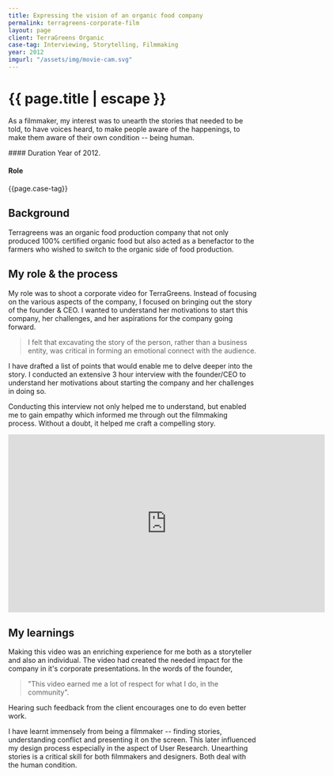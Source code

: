 ```yaml
---
title: Expressing the vision of an organic food company
permalink: terragreens-corporate-film
layout: page
client: TerraGreens Organic
case-tag: Interviewing, Storytelling, Filmmaking
year: 2012
imgurl: "/assets/img/movie-cam.svg"
---
```


<div class="overview">
<h1 class="post-title">{{ page.title | escape }}</h1>

As a filmmaker, my interest was to unearth the stories that needed to be told, to have voices heard, to make people aware of the happenings, to make them aware of their own condition -- being human.

<div class="row">
<div class="col">
#### Duration
Year of 2012.

#### Role
{{page.case-tag}}
</div>
</div>
</div>

## Background

Terragreens was an organic food production company that not only produced 100% certified organic food but also acted as a benefactor to the farmers who wished to switch to the organic side of food production. 

## My role & the process
My role was to shoot a corporate video for TerraGreens. Instead of focusing on the various aspects of the company, I focused on bringing out the story of the founder & CEO. I wanted to understand her motivations to start this company, her challenges, and her aspirations for the company going forward. 

> I felt that excavating the story of the person, rather than a business entity, was critical in forming an emotional connect with the audience.

I have drafted a list of points that would enable me to delve deeper into the story. I conducted an extensive 3 hour interview with the founder/CEO to understand her motivations about starting the company and her challenges in doing so.

<!-- I have then visited the organic farm to understand their methods of organic food production, to talk to farmers and see how they were getting benefited by switching to organic mode of farming. -->

Conducting this interview not only helped me to understand, but enabled me to gain empathy which informed me through out the filmmaking process. Without a doubt, it helped me craft a compelling story.

<iframe src="https://player.vimeo.com/video/53824912?color=ff9933&byline=0&portrait=0" width="640" height="360" frameborder="0" webkitallowfullscreen mozallowfullscreen allowfullscreen></iframe>

## My learnings
Making this video was an enriching experience for me both as a storyteller and also an individual. The video had created the needed impact for the company in it's corporate presentations. In the words of the founder, 
> "This video earned me a lot of respect for what I do, in the community". 

Hearing such feedback from the client encourages one to do even better work.

I have learnt immensely from being a filmmaker -- finding stories, understanding conflict and presenting it on the screen. This later influenced my design process especially in the aspect of User Research. Unearthing stories is a critical skill for both filmmakers and designers. Both deal with the human condition.